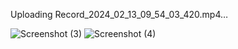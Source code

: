 Uploading Record_2024_02_13_09_54_03_420.mp4…

![Screenshot (3)](https://github.com/aliabbasiudev/parallax/assets/139762761/142ec0cc-21e1-40ae-ae6b-74cc33593f37)
![Screenshot (4)](https://github.com/aliabbasiudev/parallax/assets/139762761/aca1e62d-2dea-402c-80e5-eb4d46d1226a)
